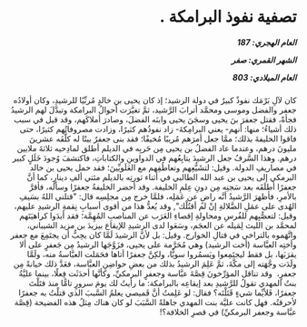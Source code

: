 <h1 dir="rtl">تصفية نفوذ البرامكة .</h1>

<h5 dir="rtl">العام الهجري:  187

الشهر القمري: صفر

العام الميلادي: 803</h5>

<p dir="rtl">كان لآلِ بَرْمَك نفوذٌ كبيرٌ في دولة الرشيد؛ إذ كان يحيى بن خالدٍ مُربِّيًا للرشيدِ، وكان أولادُه جعفر والفضل وموسى ومحمَّد أترابَ الرَّشيد، ثمَّ تغيَّرَت أحوالُ البرامكة وتبدَّلَ لهم الرشيدُ فجأةً، فقتل جعفرَ بنَ يحيى وسجَنَ يحيى وابنَه الفضلَ، وصادرَ أملاكَهم، وقد قيل في سبب ذلك أشياءُ؛ منها: أنهم- يعني البرامِكةَ- زاد نفوذُهم كثيرًا، وزادت مصروفاتُهم كثيرًا، حتى فاقوا الخليفةَ بذلك؛ ممَّا جعل أمرَهم مُريبًا مُخيفًا؛ فقد بنى جعفرٌ بيتًا له كلَّفَه عشرينَ مليونَ درهم، وعندما عاد الفضلُ بن يحيى مِن حَربِه في الديلم أطلق لمادِحيه ثلاثةَ ملايين درهم. وهذا السَّرفُ جعل الرشيدَ يتابِعُهم في الدواوينِ والكتاباتِ، فاكتشفَ وُجودَ خَلَلٍ كبير في مصاريفِ الدولة. وقيل: لتشَيُّعِهم وتعاطُفِهم مع العَلَويِّينَ؛ فقد حمل يحيى بن خالد البرمكي إلى يحيى بن عبد الله الطالبي في أثناء ثورتِه بالديلم مئتي ألفِ دينارٍ، كما أنَّ جعفرًا أطلَقَه بعد سَجنِه مِن دونِ عِلمِ الخليفة. وقد أحضر الخليفةُ جعفرًا وسأله، فأقرَّ بالأمرِ، فأظهرَ الرَّشيدُ أنَّه راضٍ عن عَمَلِه، فلمَّا خرج مِن مجلِسِه قال: "قتلني اللهُ بسَيفِ الهُدى على عمَلِ الضَّلالةِ إنْ لم أقتُلْك", وقد يُعدُّ هذا من أقوى أسبابِ نِقمةِ الرشيدِ عليهم، وقيل: لتعصُّبِهم للفُرسِ ومحاولةِ إقصاءِ العَرَب عن المناصبِ المُهِمَّة؛ فقد أبدَوا كراهيَتَهم لمحمَّد بن الليث لِمَيله عن العجَم، وسَعَوا لدى الرشيدِ للإيقاع بيزيدَ بن مزيد الشيباني، واتَّهَموه بالتراخي في قتالِ الخوارج. وقيل: بل لأنَّ الرشيدَ لَمَّا كان يحِبُّ أن يجتَمِعَ مع جعفر وأختِه العبَّاسة (أخت الرشيد) وهي مُحَرَّمة على يحيى، فزَوَّجَها الرشيدُ مِن جَعفرٍ على ألا يقرَبَها، بل فقط ليجتَمِعوا ويَسمُروا سويًّا، ولكِنَّ جعفرًا أتاها فحَمَلت العبَّاسةُ منه، ولَمَّا ولَدَت وجَّهَته إلى مكَّةَ، ثمَّ عَلِمَ الرشيدُ بذلك من بعضِ حواضِنِ العبَّاسة، فعَدَّ ذلك خيانةً مِن جعفرٍ،  وقد تناقل المؤرِّخونَ قِصَّةَ عبَّاسة وجعفرٍ البرمكيِّ، وكأنَّها أحدَثَت فِعلًا، بينما عليَّةُ بنتُ المهدي تقولُ للرَّشيدِ بعد إيقاعِه بالبرامكة: ما رأيتُ لك يومَ سرورٍ تامًّا منذ قتَلْتَ جعفرًا، فَلأيِّما شيءٍ قَتَلْتَه؟ فقال: لو عَلِمتُ أنَّ قَميصي يعلمُ السَّببَ الذي قتلْتُ به جعفرًا لأحرقتُه. فهل كانت عليَّة بنت المهدي جاهلةً السَّبَبَ لو كان هناك مِثلُ هذه الفضيحة (قِصَّة عبَّاسة وجعفر البرمكيِّ) في قصرِ الخلافة؟!</p></br>

